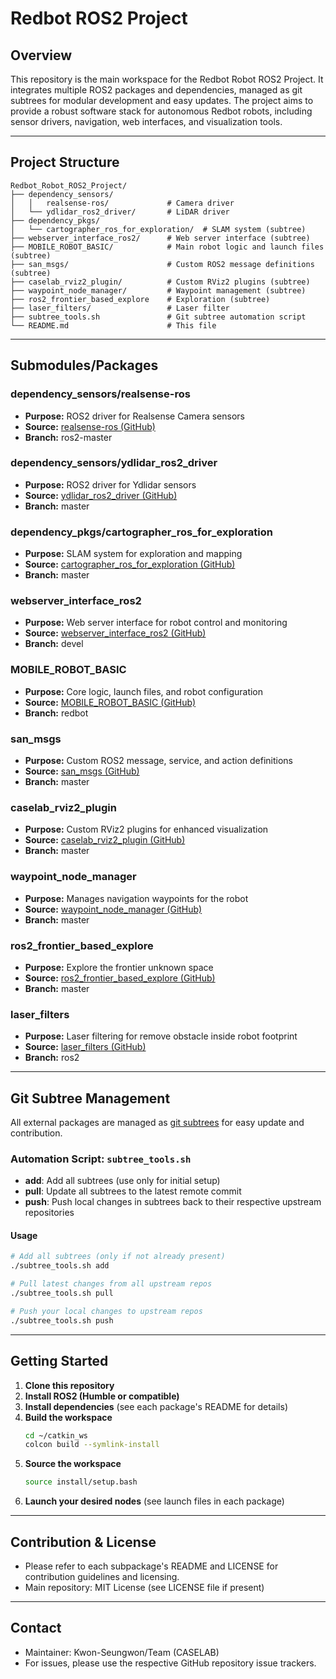 # Redbot ROS2 Project

## Overview

This repository is the main workspace for the Redbot Robot ROS2 Project. It integrates multiple ROS2 packages and dependencies, managed as git subtrees for modular development and easy updates. The project aims to provide a robust software stack for autonomous Redbot robots, including sensor drivers, navigation, web interfaces, and visualization tools.

---

## Project Structure

```
Redbot_Robot_ROS2_Project/
├── dependency_sensors/
│   │   realsense-ros/             # Camera driver
│   └── ydlidar_ros2_driver/       # LiDAR driver
├── dependency_pkgs/
│   └── cartographer_ros_for_exploration/  # SLAM system (subtree)
├── webserver_interface_ros2/      # Web server interface (subtree)
├── MOBILE_ROBOT_BASIC/            # Main robot logic and launch files (subtree)
├── san_msgs/                      # Custom ROS2 message definitions (subtree)
├── caselab_rviz2_plugin/          # Custom RViz2 plugins (subtree)
├── waypoint_node_manager/         # Waypoint management (subtree)
├── ros2_frontier_based_explore    # Exploration (subtree)
├── laser_filters/                 # Laser filter
├── subtree_tools.sh               # Git subtree automation script
└── README.md                      # This file
```

---

## Submodules/Packages

### dependency_sensors/realsense-ros

- **Purpose:** ROS2 driver for Realsense Camera sensors
- **Source:** [realsense-ros (GitHub)](https://github.com/IntelRealSense/realsense-ros.git)
- **Branch:** ros2-master

### dependency_sensors/ydlidar_ros2_driver

- **Purpose:** ROS2 driver for Ydlidar sensors
- **Source:** [ydlidar_ros2_driver (GitHub)](https://github.com/YDLIDAR/ydlidar_ros2_driver.git)
- **Branch:** master

### dependency_pkgs/cartographer_ros_for_exploration

- **Purpose:** SLAM system for exploration and mapping
- **Source:** [cartographer_ros_for_exploration (GitHub)](https://github.com/Kwon-SeungWon/cartographer_ros_for_exploration.git)
- **Branch:** master

### webserver_interface_ros2

- **Purpose:** Web server interface for robot control and monitoring
- **Source:** [webserver_interface_ros2 (GitHub)](https://github.com/cnr-lab/webserver_interface_ros2.git)
- **Branch:** devel

### MOBILE_ROBOT_BASIC

- **Purpose:** Core logic, launch files, and robot configuration
- **Source:** [MOBILE_ROBOT_BASIC (GitHub)](https://github.com/raisewise0211/MOBILE_ROBOT_BASIC.git)
- **Branch:** redbot

### san_msgs

- **Purpose:** Custom ROS2 message, service, and action definitions
- **Source:** [san_msgs (GitHub)](https://github.com/Kwon-SeungWon/san_msgs.git)
- **Branch:** master

### caselab_rviz2_plugin

- **Purpose:** Custom RViz2 plugins for enhanced visualization
- **Source:** [caselab_rviz2_plugin (GitHub)](https://github.com/cnr-lab/caselab_rviz2_plugin.git)
- **Branch:** master

### waypoint_node_manager

- **Purpose:** Manages navigation waypoints for the robot
- **Source:** [waypoint_node_manager (GitHub)](https://github.com/Kwon-SeungWon/waypoint_node_manager.git)
- **Branch:** master

### ros2_frontier_based_explore

- **Purpose:** Explore the frontier unknown space
- **Source:** [ros2_frontier_based_explore (GitHub)](https://github.com/Kwon-SeungWon/ros2_frontier_based_explore.git)
- **Branch:** master

### laser_filters

- **Purpose:** Laser filtering for remove obstacle inside robot footprint
- **Source:** [laser_filters (GitHub)](https://github.com/ros-perception/laser_filters.git)
- **Branch:** ros2

---

## Git Subtree Management

All external packages are managed as [git subtrees](https://www.atlassian.com/git/tutorials/git-subtree) for easy update and contribution.

### Automation Script: `subtree_tools.sh`

- **add**: Add all subtrees (use only for initial setup)
- **pull**: Update all subtrees to the latest remote commit
- **push**: Push local changes in subtrees back to their respective upstream repositories

#### Usage

```bash
# Add all subtrees (only if not already present)
./subtree_tools.sh add

# Pull latest changes from all upstream repos
./subtree_tools.sh pull

# Push your local changes to upstream repos
./subtree_tools.sh push
```

---

## Getting Started

1. **Clone this repository**
2. **Install ROS2 (Humble or compatible)**
3. **Install dependencies** (see each package's README for details)
4. **Build the workspace**
   ```bash
   cd ~/catkin_ws
   colcon build --symlink-install
   ```
5. **Source the workspace**
   ```bash
   source install/setup.bash
   ```
6. **Launch your desired nodes** (see launch files in each package)

---

## Contribution & License

- Please refer to each subpackage's README and LICENSE for contribution guidelines and licensing.
- Main repository: MIT License (see LICENSE file if present)

---

## Contact

- Maintainer: Kwon-Seungwon/Team (CASELAB)
- For issues, please use the respective GitHub repository issue trackers.

